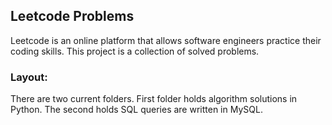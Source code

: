 ## Leetcode Problems
Leetcode is an online platform that allows software engineers practice their coding skills.
This project is a collection of solved problems. 

### Layout:
There are two current folders.
First folder holds algorithm solutions in Python.
The second holds SQL queries are written in MySQL.


